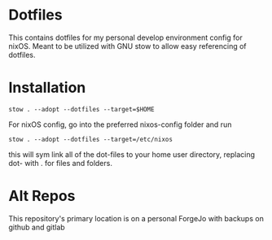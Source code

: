 # Dotfiles
This contains dotfiles for my personal develop environment config for nixOS. Meant to be utilized with GNU stow to allow easy referencing of dotfiles.

# Installation
```
stow . --adopt --dotfiles --target=$HOME
```
For nixOS config, go into the preferred nixos-config folder and run
```
stow . --adopt --dotfiles --target=/etc/nixos
```
this will sym link all of the dot-files to your home user directory, replacing dot- with . for files and folders.

# Alt Repos
This repository's primary location is on a personal ForgeJo with backups on github and gitlab
